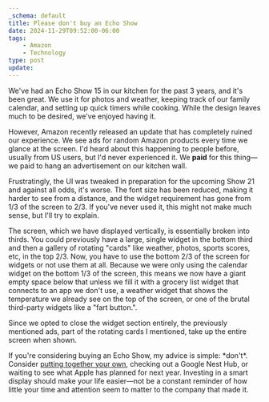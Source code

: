 ```yaml
---
_schema: default
title: Please don't buy an Echo Show
date: 2024-11-29T09:52:00-06:00
tags:
    - Amazon
    - Technology
type: post
update:
---
```

We've had an Echo Show 15 in our kitchen for the past 3 years, and it's been great. We use it for photos and weather, keeping track of our family calendar, and setting up quick timers while cooking. While the design leaves much to be desired, we've enjoyed having it.

However, Amazon recently released an update that has completely ruined our experience. We see ads for random Amazon products every time we glance at the screen. I'd heard about this happening to people before, usually from US users, but I'd never experienced it. We **paid** for this thing—we paid to hang an advertisement on our kitchen wall.

Frustratingly, the UI was tweaked in preparation for the upcoming Show 21 and against all odds, it's worse. The font size has been reduced, making it harder to see from a distance, and the widget requirement has gone from 1/3 of the screen to 2/3. If you've never used it, this might not make much sense, but I'll try to explain.

The screen, which we have displayed vertically, is essentially broken into thirds. You could previously have a large, single widget in the bottom third and then a gallery of rotating "cards" like weather, photos, sports scores, etc, in the top 2/3. Now, you have to use the bottom 2/3 of the screen for widgets or not use them at all. Because we were only using the calendar widget on the bottom 1/3 of the screen, this means we now have a giant empty space below that unless we fill it with a grocery list widget that connects to an app we don't use, a weather widget that shows the temperature we already see on the top of the screen, or one of the brutal third-party widgets like a "fart button.".

Since we opted to close the widget section entirely, the previously mentioned ads, part of the rotating cards I mentioned, take up the entire screen when shown.

If you're considering buying an Echo Show, my advice is simple: \*don't\*. Consider [putting together your own](https://www.hanselman.com/blog/how-to-build-a-wall-mounted-family-calendar-and-dashboard-with-a-raspberry-pi-and-cheap-monitor), checking out a Google Nest Hub, or waiting to see what Apple has planned for next year. Investing in a smart display should make your life easier—not be a constant reminder of how little your time and attention seem to matter to the company that made it.